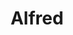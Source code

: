 ---
facebook: https://facebook.com/alfredapp
logohandle: alfredapp
sort: alfredapp
title: Alfred
twitter: https://x.com/alfredapp
website: https://www.alfredapp.com/
---